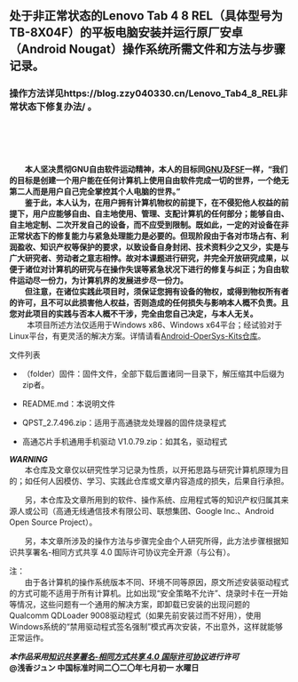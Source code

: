 ## 处于非正常状态的Lenovo Tab 4 8 REL（具体型号为TB-8X04F）的平板电脑安装并运行原厂安卓（Android Nougat）操作系统所需文件和方法与步骤记录。  
  
  ### 操作方法详见https://blog.zzy040330.cn/Lenovo_Tab4_8_REL非常状态下修复办法/ 。
 



　　  
　　  
　

　　**本人坚决贯彻GNU自由软件运动精神，本人的目标同[GNU](https://www.gnu.org/)及[FSF](https://www.fsf.org/)一样，“我们的目标是创建一个用户能在任何计算机上使用自由软件完成一切的世界，一个绝无第二人而是用户自己完全掌控其个人电脑的世界。”  
　　鉴于此，本人认为，在用户拥有计算机物权的前提下，在不侵犯他人权益的前提下，用户应能够自由、自主地使用、管理、支配计算机的任何部分；能够自由、自主地定制、二次开发自己的设备，而不应受到限制。既如此，一定的对设备在非正常状态下的修复能力与紧急处理能力是必要的。但现阶段由于各对市场占有、利润盈收、知识产权等保护的要求，以致设备自身封闭、技术资料少之又少，实是与广大研究者、劳动者之意志相悖。故对本课题进行研究，并完全开放研究成果，以便于诸位对计算机的研究与在操作失误等紧急状况下进行的修复与纠正；为自由软件运动尽一份力，为计算机界的发展进步尽一份力。  
　　但注意，在诸位实践此项目时，须保证您拥有设备的物权，或得到物权所有者的许可，且不可以此损害他人权益，否则造成的任何损失与影响本人概不负责。且您对此项目的实践与否本人概不干涉，完全由您自己决定，与本人无关。**  
  　　
   本项目所述方法仅适用于Windows x86、Windows x64平台；经试验对于Linux平台，有更灵活的解决方案。详情请看[Android-OperSys-Kits仓库](https://github.com/JunASAKA/Android-OperSys-Kits/)。  
  

文件列表
* （folder）固件：固件文件，全部下载后置诸同一目录下，解压缩其中后缀为zip者。

* README.md：本说明文件
* QPST_2.7.496.zip：适用于高通骁龙处理器的固件烧录程式
* 高通芯片手机通用手机驱动 V1.0.79.zip：如其名，驱动程式
  

***WARNING***  
　　本仓库及文章仅以研究性学习记录为性质，以开拓思路与研究计算机原理为目的；如任何人因模仿、学习、实践此仓库或文章内容造成的损失，后果自行承担。  

　　另，本仓库及文章所用到的软件、操作系统、应用程式等的知识产权归属其来源人或公司（高通无线通信技术有限公司、联想集团、Google Inc.、Android Open Source Project）。  

　　另，本文章所涉及的操作方法与步骤完全由个人研究所得，此方法步骤根据知识共享署名-相同方式共享 4.0 国际许可协议完全开源（与公有）。  

注：  
　　由于各计算机的操作系统版本不同、环境不同等原因，原文所述安装驱动程式的方式可能不适用于所有计算机。比如出现“安全策略不允许”、烧录时卡在一开始等情况，这些问题有一个通用的解决方案，即卸载已安装的出现问题的Qualcomm QDLoader 9008驱动程式（如果先前安装过而不好用），使用Windows系统的“禁用驱动程式签名强制”模式再次安装，不出意外，这样就能够正常运作。

***本作品采用[知识共享署名-相同方式共享 4.0 国际许可协议](http://creativecommons.org/licenses/by-sa/4.0)进行许可***  
**@浅香ジュン 中国标准时间二〇二〇年七月初一 水曜日**

